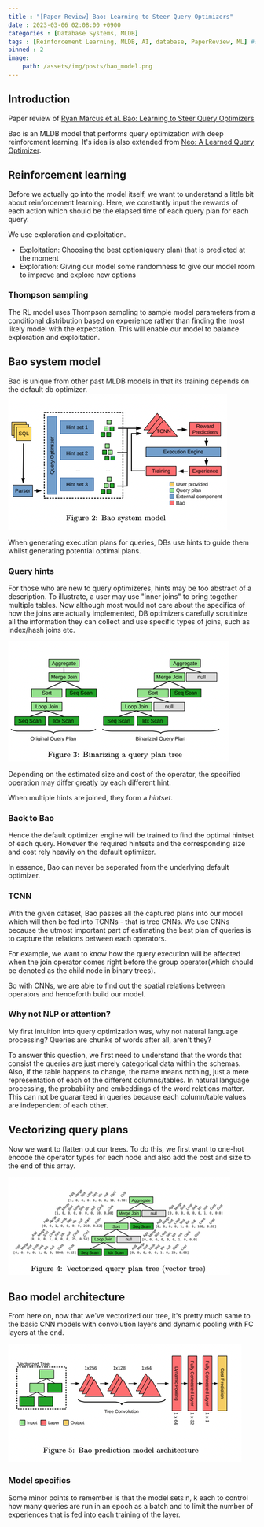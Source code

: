 ```yaml
---
title : "[Paper Review] Bao: Learning to Steer Query Optimizers"
date : 2023-03-06 02:08:00 +0900
categories : [Database Systems, MLDB]
tags : [Reinforcement Learning, MLDB, AI, database, PaperReview, ML] #소문자만 가능
pinned : 2
image:
    path: /assets/img/posts/bao_model.png
---
```


## Introduction
Paper review of [Ryan Marcus et al. Bao: Learning to Steer Query Optimizers](https://arxiv.org/pdf/2004.03814.pdf)

Bao is an MLDB model that performs query optimization with deep reinforcment learning. It's idea is also extended from [Neo: A Learned Query Optimizer](https://arxiv.org/pdf/1904.03711.pdf).

## Reinforcement learning
Before we actually go into the model itself, we want to understand a little bit about reinforcement learning. Here, we constantly input the rewards of each action which should be the elapsed time of each query plan for each query.

We use exploration and exploitation.
- Exploitation: Choosing the best option(query plan) that is predicted at the moment
- Exploration: Giving our model some randomness to give our model room to improve and explore new options


### Thompson sampling
The RL model uses Thompson sampling to sample model parameters from a conditional distribution based on experience rather than finding the most likely model with the expectation. This will enable our model to balance exploration and exploitation.


## Bao system model
Bao is unique from other past MLDB models in that its training depends on the default db optimizer.
![bao model](/assets/img/posts/bao_model.png)

When generating execution plans for queries, DBs use hints to guide them whilst generating potential optimal plans. 


### Query hints
For those who are new to query optimizeres, hints may be too abstract of a description.
To illustrate, a user may use "inner joins" to bring together multiple tables. Now although most would not care about the specifics of how the joins are actually implemented, DB optimizers carefully scrutinize all the information they can collect and use specific types of joins, such as index/hash joins etc.

![hints](/assets/img/posts/sql_plans.png)

Depending on the estimated size and cost of the operator, the specified operation may differ greatly by each different hint.

When multiple hints are joined, they form a <i>hintset.</i>

### Back to Bao
Hence the default optimizer engine will be trained to find the optimal hintset of each query. However the required hintsets and the corresponding size and cost rely heavily on the default optimizer.

In essence, Bao can never be seperated from the underlying default optimizer.

### TCNN
With the given dataset, Bao passes all the captured plans into our model which will then be fed into TCNNs - that is tree CNNs.
We use CNNs because the utmost important part of estimating the best plan of queries is to capture the relations between each operators.

For example, we want to know how the query execution will be affected when the join operator comes right before the group operator(which should be denoted as the child node in binary trees).

So with CNNs, we are able to find out the spatial relations between operators and henceforth build our model.

### Why not NLP or attention?
My first intuition into query optimization was, why not natural language processing? Queries are chunks of words after all, aren't they?

To answer this question, we first need to understand that the words that consist the queries are just merely categorical data within the schemas. Also, if the table happens to change, the name means nothing, just a mere representation of each of the different columns/tables.
In natural language processing, the probability and embeddings of the word relations matter. This can not be guaranteed in queries because each column/table values are independent of each other.

## Vectorizing query plans
Now we want to flatten out our trees. To do this, we first want to one-hot encode the operator types for each node and also add the cost and size to the end of this array.

![vectorize plans](/assets/img/posts/bao_vectorization.png)

## Bao model architecture
From here on, now that we've vectorized our tree, it's pretty much same to the basic CNN models with convolution layers and dynamic pooling with FC layers at the end.

![Bao architecture](/assets/img/posts/bao_layers.png)

### Model specifics
Some minor points to remember is that the model sets n, k each to control how many queries are run in an epoch as a batch and to limit the number of experiences that is fed into each training of the layer.